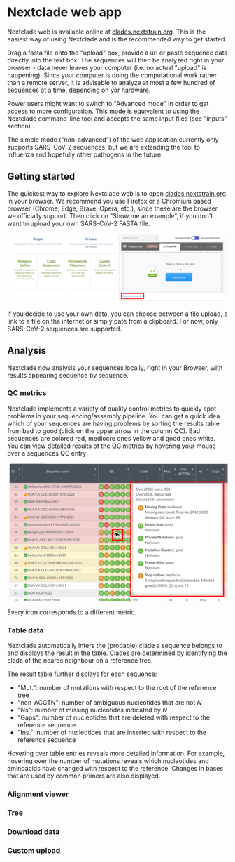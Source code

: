 
# Nextclade web app

Nextclade web is available online at [clades.nextstrain.org](https://clades.nextstrain.org). This is the easiest way of using Nextclade and is the recommended way to get started.

Drag a fasta file onto the "upload" box, provide a url or paste sequence data directly into the text box. The sequences will then be analyzed right in your browser - data never leaves your computer (i.e. no actual "upload" is happening). Since your computer is doing the computational work rather than a remote server, it is advisable to analyze at most a few hundred of sequences at a time, depending on yor hardware.

Power users might want to switch to "Advanced mode" in order to get access to more configuration. This mode is equivalent to using the Nextclade command-line tool and accepts the same input files (see "inputs" section) <!--- Need to link to CLI docs here -->.

The simple mode ("non-advanced") of the web application currently only supports SARS-CoV-2 sequences, but we are extending the tool to influenza and hopefully other pathogens in the future.

## Getting started

The quickest way to explore Nextclade web is to open [clades.nextstrain.org](https://clades.nextstrain.org) in your browser. We recommend you use Firefox or a Chromium based browser (Chrome, Edge, Brave, Opera, etc.), since these are the browser we officially support. Then click on "Show me an example", if you don't want to upload your own SARS-CoV-2 FASTA file.  

![Show me an exmaple](assets/web_show-example.png)

If you decide to use your own data, you can choose between a file upload, a link to a file on the internet or simply pate from a clipboard. For now, only SARS-CoV-2 sequences are supported.

## Analysis

Nextclade now analysis your sequences locally, right in your Browser, with results appearing sequence by sequence.

### QC metrics

Nextclade implements a variety of quality control metrics to quickly spot problems in your sequencing/assembly pipeline. You can get a quick idea which of your sequences are having problems by sorting the results table from bad to good (click on the upper arrow in the column QC). Bad sequences are colored red, mediocre ones yellow and good ones white. You can view detailed results of the QC metrics by hovering your mouse over a sequences QC entry:

![QC hover](assets/web_QC.png)

Every icon corresponds to a different metric.

<!--- TODO: Describe metrics -->

### Table data

Nextclade automatically infers the (probable) clade a sequence belongs to and displays the result in the table. Clades are determined by identifying the clade of the neares neighbour on a reference tree. 

The result table further displays for each sequence: 
- "Mut.": number of mutations with respect to the root of the reference tree
- "non-ACGTN": number of ambiguous nucleotides that are not *N*
- "Ns": number of missing nucleotides indicated by *N*
- "Gaps": number of nucleotides that are deleted with respect to the reference sequence
- "Ins.": number of nucleotides that are inserted with respect to the reference sequence

Hovering over table entries reveals more detailed information. For example, hovering over the number of mutations reveals which nucleotides and aminoacids have changed with respect to the reference. Changes in bases that are used by common primers are also displayed.

### Alignment viewer

### Tree

### Download data

### Custom upload


